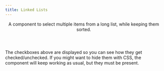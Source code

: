 ```yaml
---
title: Linked Lists
---
```


<Header title="Linked Lists" section="UI components">
  A component to select multiple items from a long list, while keeping them sorted.
</Header>

<ExampleTabs
  prefix="demo"
  :panels="{
    'Result': 'ui.LinkedList.DemoResult',
    'HTML': 'ui.LinkedList.DemoHTML',
    'CSS': 'ui.LinkedList.DemoCSS',
  }"
/>

<Callout>The checkboxes above are displayed so you can see how they get checked/unchecked. If you might want to hide them with CSS, the component will keep working as usual, but they must be present.</Callout>
